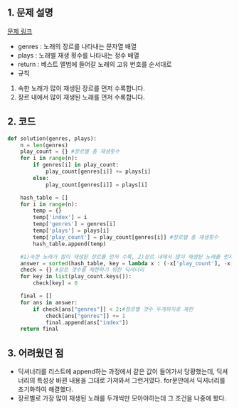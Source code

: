 ## 1. 문제 설명

[문제 링크](https://programmers.co.kr/learn/courses/30/lessons/42579)

- genres : 노래의 장르를 나타내는 문자열 배열
- plays : 노래별 재생 횟수를 나타내는 정수 배열
- return : 베스트 앨범에 들어갈 노래의 고유 번호를 순서대로
- 규칙

1. 속한 노래가 많이 재생된 장르를 먼저 수록합니다.
2. 장르 내에서 많이 재생된 노래를 먼저 수록합니다.

## 2. 코드

```python
def solution(genres, plays):
    n = len(genres)
    play_count = {} #장르별 총 재생횟수
    for i in range(n):
        if genres[i] in play_count:
            play_count[genres[i]] += plays[i]
        else:
            play_count[genres[i]] = plays[i]

    hash_table = []
    for i in range(n):
        temp = {}
        temp['index'] = i
        temp['genres'] = genres[i]
        temp['plays'] = plays[i]
        temp['play_count'] = play_count[genres[i]] #장르별 총 재생횟수
        hash_table.append(temp)

    #1)속한 노래가 많이 재생된 장르를 먼저 수록, 2)장르 내에서 많이 재생된 노래를 먼저 수록
    answer = sorted(hash_table, key = lambda x : (-x['play_count'], -x['plays']))
    check = {} #장르 갯수를 제한하기 위한 딕셔너리
    for key in list(play_count.keys()):
        check[key] = 0

    final = []
    for ans in answer:
        if check[ans["genres"]] < 2:#장르별 갯수 두개까지로 제한
            check[ans["genres"]] += 1
            final.append(ans["index"])
    return final
```

## 3. 어려웠던 점

- 딕셔너리를 리스트에 append하는 과정에서 같은 값이 들어가서 당황했는데, 딕셔너리의 특성상 바뀐 내용을 그대로 가져와서 그런거였다. for문안에서 딕셔너리를 초기화하여 해결했다.
- 장르별로 가장 많이 재생된 노래를 두개씩만 모아야하는데 그 조건을 나중에 봤다.
